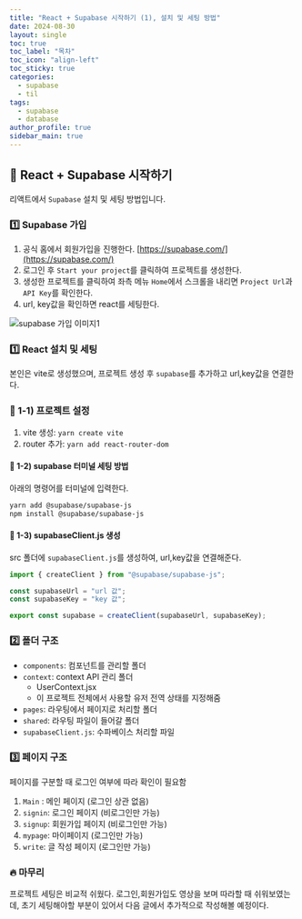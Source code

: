 ```yaml
---
title: "React + Supabase 시작하기 (1), 설치 및 세팅 방법"
date: 2024-08-30
layout: single
toc: true
toc_label: "목차"
toc_icon: "align-left"
toc_sticky: true
categories:
  - supabase
  - til
tags:
  - supabase
  - database
author_profile: true
sidebar_main: true
---
```


## :ledger: React + Supabase 시작하기

리액트에서 `Supabase` 설치 및 세팅 방법입니다.

### :one: Supabase 가입

1. 공식 홈에서 회원가입을 진행한다. [https://supabase.com/](https://supabase.com/)
2. 로그인 후 `Start your project`를 클릭하여 프로젝트를 생성한다.
3. 생성한 프로젝트를 클릭하여 좌측 메뉴 `Home`에서 스크롤을 내리면 `Project Url`과 `API Key`를 확인한다.
4. url, key값을 확인하면 react를 세팅한다.

![supabase 가입 이미지1](https://github.com/user-attachments/assets/9f709258-ced9-4489-86c9-ef8440f598a3)

### :one: React 설치 및 세팅

본인은 vite로 생성했으며, 프로젝트 생성 후 `supabase`를 추가하고 url,key값을 연결한다.

### :pushpin: 1-1) 프로젝트 설정

1. vite 생성: `yarn create vite`
2. router 추가: `yarn add react-router-dom`

#### :pushpin: 1-2) supabase 터미널 세팅 방법

아래의 명령어를 터미널에 입력한다.

```bash
yarn add @supabase/supabase-js
npm install @supabase/supabase-js
```

#### :pushpin: 1-3) supabaseClient.js 생성

src 폴더에 `supabaseClient.js`를 생성하여, url,key값을 연결해준다.

```jsx
import { createClient } from "@supabase/supabase-js";

const supabaseUrl = "url 값";
const supabaseKey = "key 값";

export const supabase = createClient(supabaseUrl, supabaseKey);
```

### :two: 폴더 구조

- `components`: 컴포넌트를 관리할 폴더
- `context`: context API 관리 폴더
  - UserContext.jsx
  - 이 프로젝트 전체에서 사용할 유저 전역 상태를 지정해줌
- `pages`: 라우팅에서 페이지로 처리할 폴더
- `shared`: 라우팅 파일이 들어갈 폴더
- `supabaseClient.js`: 수파베이스 처리할 파일

### :three: 페이지 구조

페이지를 구분할 때 로그인 여부에 따라 확인이 필요함

1. `Main` : 메인 페이지 (로그인 상관 없음)
2. `signin`: 로그인 페이지 (비로그인만 가능)
3. `signup`: 회원가입 페이지 (비로그인만 가능)
4. `mypage`: 마이페이지 (로그인만 가능)
5. `write`: 글 작성 페이지 (로그인만 가능)

### :fire: 마무리

프로젝트 세팅은 비교적 쉬웠다. 로그인,회원가입도 영상을 보며 따라할 때 쉬워보였는데, 초기 세팅해야할 부분이 있어서 다음 글에서 추가적으로 작성해볼 예정이다.
